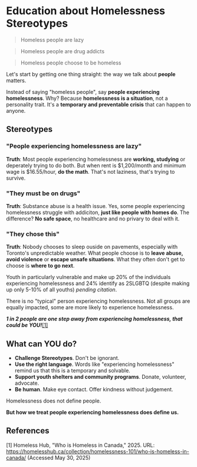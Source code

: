 # Education about Homelessness Stereotypes

> Homeless people are lazy

> Homeless people are drug addicts

> Homeless people choose to be homeless

Let's start by getting one thing straight: the way we talk about **people** matters.

Instead of saying "homeless people", say **people experiencing homelessness**. Why? Because **homelessness is a situation**, not a personality trait. It's a **temporary and preventable crisis** that can happen to anyone.

## Stereotypes

### "People experiencing homelessness are lazy"

**Truth**: Most people experiencing homelessness are **working, studying** or deperately trying to do both. But when rent is $1,200/month and minimum wage is $16.55/hour, **do the math**. That's not laziness, that's trying to survive.

### "They must be on drugs"

**Truth**: Substance abuse is a health issue. Yes, some people experiencing homelessness struggle with addiciton, **just like people with homes do**. The difference? **No safe space**, no healthcare and no privary to deal with it.

### "They chose this"

**Truth**: Nobody chooses to sleep ouside on pavements, especially with Toronto's unpredictable weather. What people choose is to **leave abuse, avoid violence** or **escape unsafe situations**. What they often don't get to choose is **where to go next**.

Youth in particularly vulnerable and make up 20% of the individuals experiencing homelessness and 24% identify as 2SLGBTQ (despite making up only 5-10% of all youths) *pending citation*.

There is no "typical" person experiencing homelessness. Not all groups are equally impacted, some are more likely to experience homelessness.

**_1 in 2 people are one step away from experiencing homelessness, that could be YOU!_**[[1]](#1)

## What can YOU do?

- **Challenge Stereotypes**. Don't be ignorant.
- **Use the right language**. Words like "experiencing homelessness" remind us that this is a temporary and solvable.
- **Support youth shelters and community programs**. Donate, volunteer, advocate.
- **Be human**. Make eye contact. Offer kindness without judgement.

Homelessness does not define people.

**But how we treat people experiencing homelessness does define us.**

## References
<a id="1">[1]</a> 
Homeless Hub, "Who is Homeless in Canada," 2025. URL: 
<https://homelesshub.ca/collection/homelessness-101/who-is-homeless-in-canada/> (Accessed May 30, 2025)
